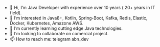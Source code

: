 - 👋 Hi, I’m Java Developer with experience over 10 years ( 20+ years in IT field).
- 👀 I’m interested in Java8+, Kotlin, Spring-Boot, Kafka, Redis, Elastic, Docker, Kubernetes, Amazone AWS.
- 🌱 I’m currently learning cutting edge Java technologies.
- 💞️ I’m looking to collaborate on comercial project.
- 📫 How to reach me: telegram abn_dev

<!---
abn-dev-01/abn-dev-01 is a ✨ special ✨ repository because its `README.md` (this file) appears on your GitHub profile.
You can click the Preview link to take a look at your changes.
--->
